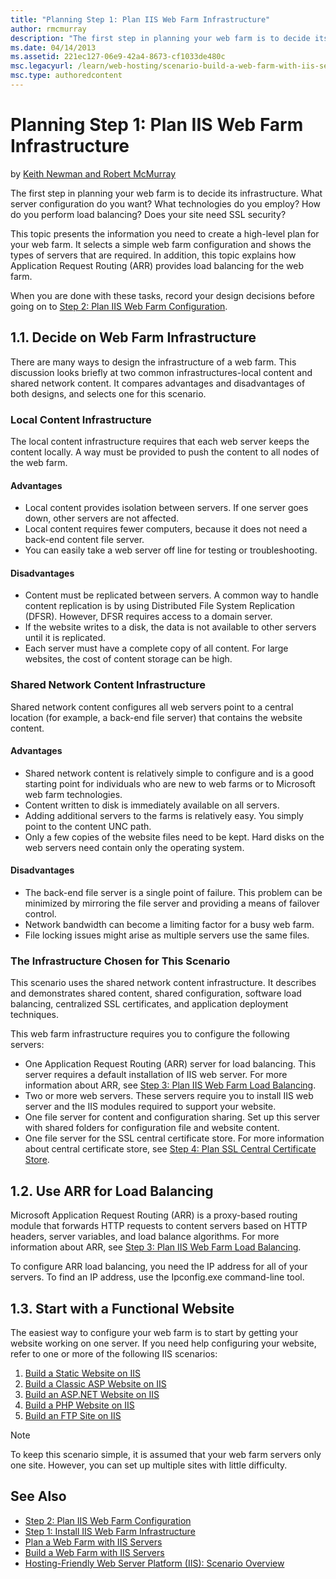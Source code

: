 ```yaml
---
title: "Planning Step 1: Plan IIS Web Farm Infrastructure"
author: rmcmurray
description: "The first step in planning your web farm is to decide its infrastructure. What server configuration do you want? What technologies do you employ? How do you..."
ms.date: 04/14/2013
ms.assetid: 221ec127-06e9-42a4-8673-cf1033de480c
msc.legacyurl: /learn/web-hosting/scenario-build-a-web-farm-with-iis-servers/planning-step-1-plan-iis-web-farm-infrastructure
msc.type: authoredcontent
---
```

# Planning Step 1: Plan IIS Web Farm Infrastructure

by [Keith Newman and Robert McMurray](https://github.com/rmcmurray)

The first step in planning your web farm is to decide its infrastructure. What server configuration do you want? What technologies do you employ? How do you perform load balancing? Does your site need SSL security?

This topic presents the information you need to create a high-level plan for your web farm. It selects a simple web farm configuration and shows the types of servers that are required. In addition, this topic explains how Application Request Routing (ARR) provides load balancing for the web farm.

When you are done with these tasks, record your design decisions before going on to [Step 2: Plan IIS Web Farm Configuration](planning-step-2-plan-iis-web-farm-configuration.md).

<a id="11"></a>
## 1.1. Decide on Web Farm Infrastructure

There are many ways to design the infrastructure of a web farm. This discussion looks briefly at two common infrastructures-local content and shared network content. It compares advantages and disadvantages of both designs, and selects one for this scenario.

### Local Content Infrastructure

The local content infrastructure requires that each web server keeps the content locally. A way must be provided to push the content to all nodes of the web farm.

#### Advantages

- Local content provides isolation between servers. If one server goes down, other servers are not affected.
- Local content requires fewer computers, because it does not need a back-end content file server.
- You can easily take a web server off line for testing or troubleshooting.

#### Disadvantages

- Content must be replicated between servers. A common way to handle content replication is by using Distributed File System Replication (DFSR). However, DFSR requires access to a domain server.
- If the website writes to a disk, the data is not available to other servers until it is replicated.
- Each server must have a complete copy of all content. For large websites, the cost of content storage can be high.

### Shared Network Content Infrastructure

Shared network content configures all web servers point to a central location (for example, a back-end file server) that contains the website content.

#### Advantages

- Shared network content is relatively simple to configure and is a good starting point for individuals who are new to web farms or to Microsoft web farm technologies.
- Content written to disk is immediately available on all servers.
- Adding additional servers to the farms is relatively easy. You simply point to the content UNC path.
- Only a few copies of the website files need to be kept. Hard disks on the web servers need contain only the operating system.

#### Disadvantages

- The back-end file server is a single point of failure. This problem can be minimized by mirroring the file server and providing a means of failover control.
- Network bandwidth can become a limiting factor for a busy web farm.
- File locking issues might arise as multiple servers use the same files.

### The Infrastructure Chosen for This Scenario

This scenario uses the shared network content infrastructure. It describes and demonstrates shared content, shared configuration, software load balancing, centralized SSL certificates, and application deployment techniques.

This web farm infrastructure requires you to configure the following servers:

- One Application Request Routing (ARR) server for load balancing. This server requires a default installation of IIS web server. For more information about ARR, see [Step 3: Plan IIS Web Farm Load Balancing](planning-step-3-plan-iis-web-farm-load-balancing.md).
- Two or more web servers. These servers require you to install IIS web server and the IIS modules required to support your website.
- One file server for content and configuration sharing. Set up this server with shared folders for configuration file and website content.
- One file server for the SSL central certificate store. For more information about central certificate store, see [Step 4: Plan SSL Central Certificate Store](planning-step-4-plan-ssl-central-certificate-store.md).

<a id="12"></a>
## 1.2. Use ARR for Load Balancing

Microsoft Application Request Routing (ARR) is a proxy-based routing module that forwards HTTP requests to content servers based on HTTP headers, server variables, and load balance algorithms. For more information about ARR, see [Step 3: Plan IIS Web Farm Load Balancing](planning-step-3-plan-iis-web-farm-load-balancing.md).

To configure ARR load balancing, you need the IP address for all of your servers. To find an IP address, use the Ipconfig.exe command-line tool.

<a id="13"></a>
## 1.3. Start with a Functional Website

The easiest way to configure your web farm is to start by getting your website working on one server. If you need help configuring your website, refer to one or more of the following IIS scenarios:

1. [Build a Static Website on IIS](../../manage/creating-websites/scenario-build-a-static-website-on-iis.md)
2. [Build a Classic ASP Website on IIS](../../application-frameworks/running-classic-asp-applications-on-iis-7-and-iis-8/scenario-build-a-classic-asp-website-on-iis.md)
3. [Build an ASP.NET Website on IIS](../../application-frameworks/scenario-build-an-aspnet-website-on-iis/overview-build-an-asp-net-website-on-iis.md)
4. [Build a PHP Website on IIS](../../application-frameworks/scenario-build-a-php-website-on-iis/overview-build-a-php-website-on-iis.md)
5. [Build an FTP Site on IIS](../../publish/using-the-ftp-service/scenario-build-an-ftp-site-on-iis.md)

> [!NOTE]
> To keep this scenario simple, it is assumed that your web farm servers only one site. However, you can set up multiple sites with little difficulty.

## See Also

- [Step 2: Plan IIS Web Farm Configuration](planning-step-2-plan-iis-web-farm-configuration.md)
- [Step 1: Install IIS Web Farm Infrastructure](configuring-step-1-install-iis-web-farm-infrastructure.md)
- [Plan a Web Farm with IIS Servers](plan-a-web-farm-with-iis-servers.md)
- [Build a Web Farm with IIS Servers](overview-build-a-web-farm-with-iis-servers.md)
- [Hosting-Friendly Web Server Platform (IIS): Scenario Overview](../../get-started/introduction-to-iis/hosting-friendly-web-server-platform-iis-scenario-overview.md)
